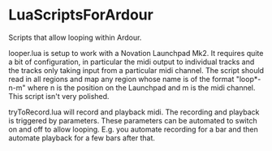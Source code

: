 # LuaScriptsForArdour
Scripts that allow looping within Ardour.

looper.lua is setup to work with a Novation Launchpad Mk2. It requires quite a bit of configuration, in particular the midi output to individual tracks and the tracks only taking input from a particular midi channel. The script should read in all regions and map any region whose name is of the format "loop*-n-m" where n is the position on the Launchpad and m is the midi channel. This script isn't very polished.

tryToRecord.lua will record and playback midi. The recording and playback is triggered by parameters. These parameters can be automated to switch on and off to allow looping. E.g. you automate recording for a bar and then automate playback for a few bars after that.
